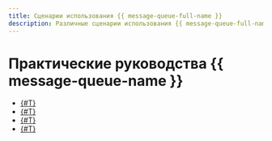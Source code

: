 ```yaml
---
title: Сценарии использования {{ message-queue-full-name }}
description: Различные сценарии использования {{ message-queue-full-name }} в {{ yandex-cloud }}.
---
```


# Практические руководства {{ message-queue-name }}

* [{#T}](./video-converting-queue.md)
* [{#T}](./autoscale-monitoring.md)
* [{#T}](./serverless-trigger-budget-queue-vm-tg.md)
* [{#T}](./websocket-app.md)